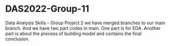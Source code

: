 # DAS2022-Group-11
Data Analysis Skills - Group Project 2
we have merged branches to our main branch. And we have two part codes in main.
One part is for EDA. Another part is about the process of building model and contains the final conclusion.
